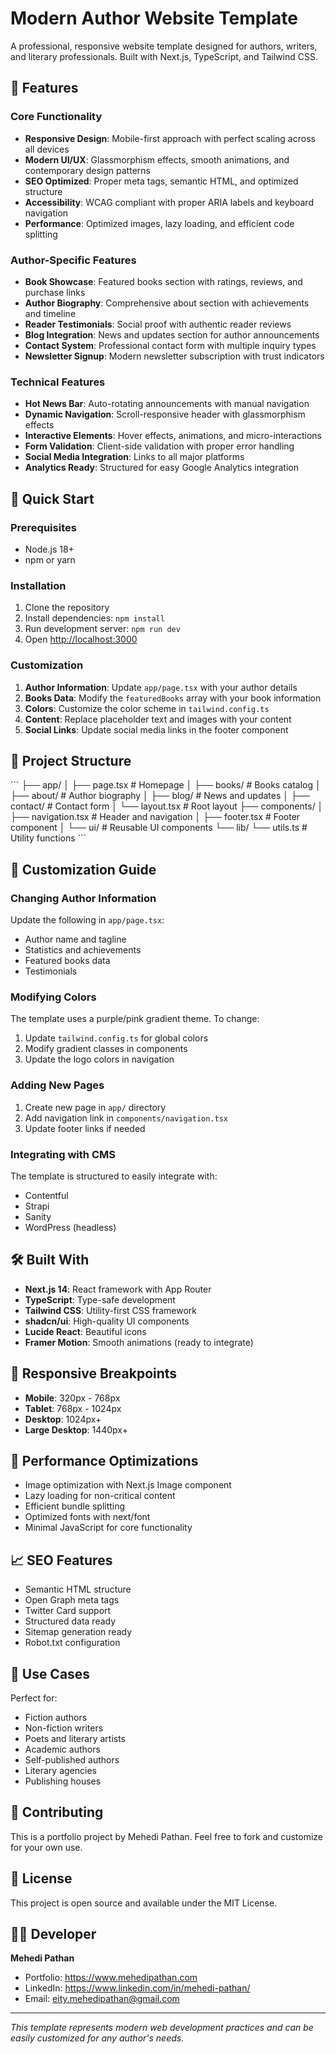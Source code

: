 # Modern Author Website Template

A professional, responsive website template designed for authors, writers, and literary professionals. Built with Next.js, TypeScript, and Tailwind CSS.

## 🌟 Features

### Core Functionality
- **Responsive Design**: Mobile-first approach with perfect scaling across all devices
- **Modern UI/UX**: Glassmorphism effects, smooth animations, and contemporary design patterns
- **SEO Optimized**: Proper meta tags, semantic HTML, and optimized structure
- **Accessibility**: WCAG compliant with proper ARIA labels and keyboard navigation
- **Performance**: Optimized images, lazy loading, and efficient code splitting

### Author-Specific Features
- **Book Showcase**: Featured books section with ratings, reviews, and purchase links
- **Author Biography**: Comprehensive about section with achievements and timeline
- **Reader Testimonials**: Social proof with authentic reader reviews
- **Blog Integration**: News and updates section for author announcements
- **Contact System**: Professional contact form with multiple inquiry types
- **Newsletter Signup**: Modern newsletter subscription with trust indicators

### Technical Features
- **Hot News Bar**: Auto-rotating announcements with manual navigation
- **Dynamic Navigation**: Scroll-responsive header with glassmorphism effects
- **Interactive Elements**: Hover effects, animations, and micro-interactions
- **Form Validation**: Client-side validation with proper error handling
- **Social Media Integration**: Links to all major platforms
- **Analytics Ready**: Structured for easy Google Analytics integration

## 🚀 Quick Start

### Prerequisites
- Node.js 18+ 
- npm or yarn

### Installation
1. Clone the repository
2. Install dependencies: `npm install`
3. Run development server: `npm run dev`
4. Open [http://localhost:3000](http://localhost:3000)

### Customization
1. **Author Information**: Update `app/page.tsx` with your author details
2. **Books Data**: Modify the `featuredBooks` array with your book information
3. **Colors**: Customize the color scheme in `tailwind.config.ts`
4. **Content**: Replace placeholder text and images with your content
5. **Social Links**: Update social media links in the footer component

## 📁 Project Structure

\`\`\`
├── app/
│   ├── page.tsx          # Homepage
│   ├── books/            # Books catalog
│   ├── about/            # Author biography
│   ├── blog/             # News and updates
│   ├── contact/          # Contact form
│   └── layout.tsx        # Root layout
├── components/
│   ├── navigation.tsx    # Header and navigation
│   ├── footer.tsx        # Footer component
│   └── ui/               # Reusable UI components
└── lib/
    └── utils.ts          # Utility functions
\`\`\`

## 🎨 Customization Guide

### Changing Author Information
Update the following in `app/page.tsx`:
- Author name and tagline
- Statistics and achievements
- Featured books data
- Testimonials

### Modifying Colors
The template uses a purple/pink gradient theme. To change:
1. Update `tailwind.config.ts` for global colors
2. Modify gradient classes in components
3. Update the logo colors in navigation

### Adding New Pages
1. Create new page in `app/` directory
2. Add navigation link in `components/navigation.tsx`
3. Update footer links if needed

### Integrating with CMS
The template is structured to easily integrate with:
- Contentful
- Strapi
- Sanity
- WordPress (headless)

## 🛠️ Built With

- **Next.js 14**: React framework with App Router
- **TypeScript**: Type-safe development
- **Tailwind CSS**: Utility-first CSS framework
- **shadcn/ui**: High-quality UI components
- **Lucide React**: Beautiful icons
- **Framer Motion**: Smooth animations (ready to integrate)

## 📱 Responsive Breakpoints

- **Mobile**: 320px - 768px
- **Tablet**: 768px - 1024px
- **Desktop**: 1024px+
- **Large Desktop**: 1440px+

## 🔧 Performance Optimizations

- Image optimization with Next.js Image component
- Lazy loading for non-critical content
- Efficient bundle splitting
- Optimized fonts with next/font
- Minimal JavaScript for core functionality

## 📈 SEO Features

- Semantic HTML structure
- Open Graph meta tags
- Twitter Card support
- Structured data ready
- Sitemap generation ready
- Robot.txt configuration

## 🎯 Use Cases

Perfect for:
- Fiction authors
- Non-fiction writers
- Poets and literary artists
- Academic authors
- Self-published authors
- Literary agencies
- Publishing houses

## 🤝 Contributing

This is a portfolio project by Mehedi Pathan. Feel free to fork and customize for your own use.

## 📄 License

This project is open source and available under the MIT License.

## 👨‍💻 Developer

**Mehedi Pathan**
- Portfolio: https://www.mehedipathan.com
- LinkedIn: https://www.linkedin.com/in/mehedi-pathan/
- Email: eity.mehedipathan@gmail.com

---

*This template represents modern web development practices and can be easily customized for any author's needs.*
